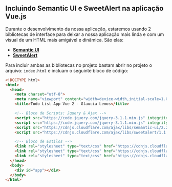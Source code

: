 ## Incluindo Semantic UI e SweetAlert na aplicação Vue.js

Durante o desenvolvimento da nossa aplicação, estaremos usando 2 bibliotecas de interface para deixar a nossa aplicação mais linda e com um visual de um HTML mais amigável e dinâmica. São elas:

* **[Semantic UI](https://semantic-ui.com/)**
* **[SweetAlert](https://sweetalert.js.org/)**

Para incluir ambas as bibliotecas no projeto bastam abrir no projeto o arquivo: `index.html` e incluam o seguinte bloco de código:

```html
<!DOCTYPE html>
<html>
  <head>
    <meta charset="utf-8">
    <meta name="viewport" content="width=device-width,initial-scale=1.0">
    <title>Todo List App Vue 2 - Glaucia Lemos</title>

    <!-- Bloco de Scripts: Jquery & Ajax -->
    <script src="https://code.jquery.com/jquery-3.1.1.min.js" integrity="sha256-hVVnYaiADRTO2PzUGmuLJr8BLUSjGIZsDYGmIJLv2b8=" crossorigin="anonymous"></script>
    <script src="https://code.jquery.com/jquery-3.1.1.min.js" integrity="sha256-hVVnYaiADRTO2PzUGmuLJr8BLUSjGIZsDYGmIJLv2b8=" crossorigin="anonymous"></script>
    <script src="https://cdnjs.cloudflare.com/ajax/libs/semantic-ui/2.2.7/semantic.min.js"></script>
    <script src="https://cdnjs.cloudflare.com/ajax/libs/sweetalert/1.1.3/sweetalert.min.js"></script>

    <!-- Bloco de Estilos -->
    <link rel="stylesheet" type="text/css" href="https://cdnjs.cloudflare.com/ajax/libs/sweetalert/1.1.3/sweetalert.min.css">
    <link rel="stylesheet" type="text/css" href="https://cdnjs.cloudflare.com/ajax/libs/semantic-ui/2.2.7/semantic.min.css">
    <link rel="stylesheet" type="text/css" href="https://cdnjs.cloudflare.com/ajax/libs/semantic-ui/2.2.7/semantic.min.css">
  </head>
  <body>
    <div id="app"></div>
  </body>
</html>

```